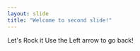 ```yaml
---
layout: slide
title: "Welcome to second slide!"
---
```


Let's Rock it
Use the Left arrow to go back!
